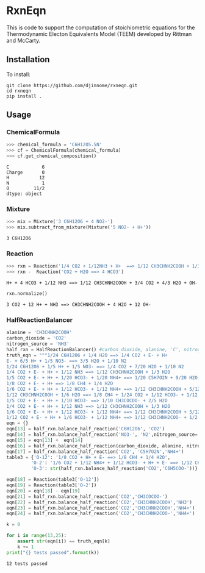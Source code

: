 # RxnEqn
This is code to support the computation of stoichiometric equations for the Thermodynamic Electon Equivalents Model (TEEM) developed by Rittman and McCarty.

## Installation
To install:

```
git clone https://github.com/djinnome/rxneqn.git
cd rxneqn
pip install .
```

## Usage


### ChemicalFormula 
```python
>>> chemical_formula = 'C6H12O5.5N'
>>> cf = ChemicalFormula(chemical_formula)
>>> cf.get_chemical_composition()
```

    C            6
    Charge       0
    H           12
    N            1
    O         11/2
    dtype: object

### Mixture

```python
>>> mix = Mixture('3 C6H12O6 + 4 NO2-')
>>> mix.subtract_from_mixture(Mixture('5 NO2- + H+'))
```


    3 C6H12O6

### Reaction

```python
>>> rxn = Reaction('1/4 CO2 + 1/12NH3 + H+  ==> 1/12 CH3CHNH2COOH + 1/3 H2O + OH-')
>>> rxn -  Reaction('CO2 + H2O ==> 4 HCO3')
```
    H+ + 4 HCO3 + 1/12 NH3 ==> 1/12 CH3CHNH2COOH + 3/4 CO2 + 4/3 H2O + OH-


```python
rxn.normalize()
```

    3 CO2 + 12 H+ + NH3 ==> CH3CHNH2COOH + 4 H2O + 12 OH-

### HalfReactionBalancer

```python
alanine = 'CH3CHNH2COOH'
carbon_dioxide = 'CO2'
nitrogen_source = 'NH3'
half_rxn = HalfReactionBalancer() #carbon_dioxide, alanine, 'C', nitrogen_source)
truth_eqn = """1/24 C6H12O6 + 1/4 H2O ==> 1/4 CO2 + E- + H+
E- + 6/5 H+ + 1/5 NO3- ==> 3/5 H2O + 1/10 N2
1/24 C6H12O6 + 1/5 H+ + 1/5 NO3- ==> 1/4 CO2 + 7/20 H2O + 1/10 N2
1/4 CO2 + E- + H+ + 1/12 NH3 ==> 1/12 CH3CHNH2COOH + 1/3 H2O
1/5 CO2 + E- + H+ + 1/20 HCO3- + 1/20 NH4+ ==> 1/20 C5H7O2N + 9/20 H2O
1/8 CO2 + E- + H+ ==> 1/8 CH4 + 1/4 H2O
1/6 CO2 + E- + H+ + 1/12 HCO3- + 1/12 NH4+ ==> 1/12 CH3CHNH2COOH + 5/12 H2O
1/12 CH3CHNH2COOH + 1/6 H2O ==> 1/8 CH4 + 1/24 CO2 + 1/12 HCO3- + 1/12 NH4+
1/5 CO2 + E- + H+ + 1/10 HCO3- ==> 1/10 CH3COCOO- + 2/5 H2O
1/4 CO2 + E- + H+ + 1/12 NH3 ==> 1/12 CH3CHNH2COOH + 1/3 H2O
1/6 CO2 + E- + H+ + 1/12 HCO3- + 1/12 NH4+ ==> 1/12 CH3CHNH2COOH + 5/12 H2O
1/12 CO2 + E- + H+ + 1/6 HCO3- + 1/12 NH4+ ==> 1/12 CH3CHNH2COO- + 1/2 H2O""".split('\n')
eqn = {}
eqn[13] = half_rxn.balance_half_reaction('C6H12O6', 'CO2')
eqn[14] = half_rxn.balance_half_reaction('NO3-', 'N2',nitrogen_source='NO3-')
eqn[15] = eqn[13] +  eqn[14] 
eqn[16] = half_rxn.balance_half_reaction(carbon_dioxide, alanine, nitrogen_source)
eqn[17] = half_rxn.balance_half_reaction('CO2', 'C5H7O2N','NH4+')
table3 = {'O-12': '1/8 CO2 + H+ + E- ==> 1/8 CH4 + 1/4 H2O',
         'O-2': '1/6 CO2 + 1/12 NH4+ + 1/12 HCO3- + H+ + E- ==> 1/12 CH3CHNH2COOH + 5/12 H2O',
         'O-3': str(half_rxn.balance_half_reaction('CO2','C6H5COO-'))}

eqn[18] = Reaction(table3['O-12'])
eqn[19] = Reaction(table3['O-2'])
eqn[20] = eqn[18] - eqn[19]
eqn[21] = half_rxn.balance_half_reaction('CO2','CH3COCOO-')
eqn[22] = half_rxn.balance_half_reaction('CO2','CH3CHNH2COOH','NH3')
eqn[23] = half_rxn.balance_half_reaction('CO2','CH3CHNH2COOH','NH4+')
eqn[24] = half_rxn.balance_half_reaction('CO2','CH3CHNH2COO-','NH4+')

k = 0

for i in range(13,25):
    assert str(eqn[i]) == truth_eqn[k]
    k += 1
print("{} tests passed".format(k))
```

    12 tests passed


